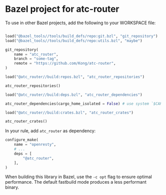 # Bazel project for atc-router


To use in other Bazel projects, add the following to your WORKSPACE file:

```python

load("@bazel_tools//tools/build_defs/repo:git.bzl", "git_repository")
load("@bazel_tools//tools/build_defs/repo:utils.bzl", "maybe")

git_repository(
    name = "atc_router",
    branch = "some-tag",
    remote = "https://github.com/Kong/atc-router",
)

load("@atc_router//build:repos.bzl", "atc_router_repositories")

atc_router_repositories()

load("@atc_router//build:deps.bzl", "atc_router_dependencies")

atc_router_dependencies(cargo_home_isolated = False) # use system `$CARGO_HOME` to speed up builds

load("@atc_router//build:crates.bzl", "atc_router_crates")

atc_router_crates()


```

In your rule, add `atc_router` as dependency:

```python
configure_make(
    name = "openresty",
    # ...
    deps = [
        "@atc_router",
    ],
)
```

When building this library in Bazel, use the `-c opt` flag to ensure optimal performance. The default fastbuild mode produces a less performant binary.

